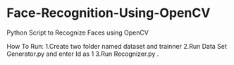 # Face-Recognition-Using-OpenCV
Python Script to Recognize Faces using OpenCV


How To Run:
1.Create two folder named dataset and trainner 
2.Run Data Set Generator.py and enter Id as 1
3.Run Recognizer.py .

